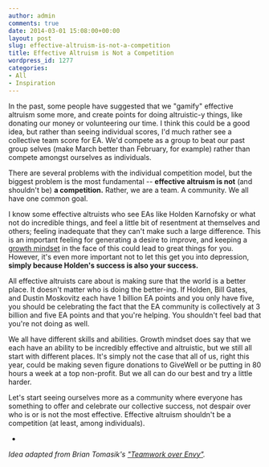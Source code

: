 ```yaml
---
author: admin
comments: true
date: 2014-03-01 15:08:00+00:00
layout: post
slug: effective-altruism-is-not-a-competition
title: Effective Altruism is Not a Competition
wordpress_id: 1277
categories:
- All
- Inspiration
---
```


In the past, some people have suggested that we "gamify" effective altruism some more, and create points for doing altruistic-y things, like donating our money or volunteering our time.  I think this could be a good idea, but rather than seeing individual scores, I'd much rather see a collective team score for EA.  We'd compete as a group to beat our past group selves (make March better than February, for example) rather than compete amongst ourselves as individuals.

There are several problems with the individual competition model, but the biggest problem is the most fundamental -- **effective altruism is not** (and shouldn't be) **a competition.**  Rather, we are a team.  A community.  We all have one common goal.

I know some effective altruists who see EAs like Holden Karnofsky or what not do incredible things, and feel a little bit of resentment at themselves and others; feeling inadequate that they can't make such a large difference.  This is an important feeling for generating a desire to improve, and keeping a [growth mindset](http://michaelgr.com/2007/04/15/fixed-mindset-vs-growth-mindset-which-one-are-you/) in the face of this could lead to great things for you.  However, it's even more important not to let this get you into depression, **simply because Holden's success is also your success.**

All effective altruists care about is making sure that the world is a better place.  It doesn't matter who is doing the better-ing.  If Holden, Bill Gates, and Dustin Moskovitz each have 1 billion EA points and you only have five, you should be celebrating the fact that the EA community is collectively at 3 billion and five EA points and that you're helping.  You shouldn't feel bad that you're not doing as well.

We all have different skills and abilities.  Growth mindset does say that we each have an ability to be incredibly effective and altruistic, but we still all start with different places.  It's simply not the case that all of us, right this year, could be making seven figure donations to GiveWell or be putting in 80 hours a week at a top non-profit.  But we all can do our best and try a little harder.

Let's start seeing ourselves more as a community where everyone has something to offer and celebrate our collective success, not despair over who is or is not the most effective.  Effective altruism shouldn't be a competition (at least, among individuals).

-

_Idea adapted from Brian Tomasik's ["Teamwork over Envy"](http://felicifia.org/viewtopic.php?f=10&t=797)._
